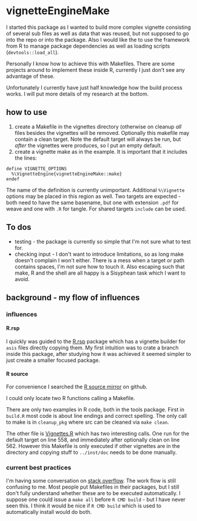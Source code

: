 # vignetteEngineMake

I started this package as I wanted to build more complex
vignette consisting of several sub files as well as data
that was reused, but not supposed to go into the repo or
into the package.  Also I would like the to use the
framework from R to manage package dependencies as well as
loading scripts (`devtools::load_all`).

Personally I know how to achieve this with Makefiles.  There
are some projects around to implement these inside R,
currently I just don't see any advantage of these.

Unfortunately I currently have just  half knowledge  how the
build process works.  I will put more details of my research
at the bottom.

## how to use

1. create a Makefile in the vignettes directory (otherwise
   on cleanup _all_ files besides the vignettes will be
   removed.  Optionally this makefile may contain a clean
   target.  Note the default target will always be run, but
   _after_ the vignettes were produces,  so I put an empty
   default.
2. create a vignette make as in the example.  It is
   important that it includes the lines:
```
define VIGNETTE_OPTIONS
  %\VignetteEngine{vignetteEngineMake::make}
endef
```

The name of the definition is currently unimportant.  Additional
`%\Vignette` options may be placed in this region as
well.  Two targets are expected - both need to have the
same basename, but one with extension `.pdf` for weave
and one with `.R` for tangle.  For shared targets
`include` can be used.


## To dos

- testing - the package is currently so simple that I'm not
    sure what to test for.
- checking input - I don't want to introduce limitations, so
    as long make doesn't complain I won't either.  There is
    a mess when a target or path contains spaces,  I'm not
    sure how to touch it.  Also escaping such that make, R and
    the shell are all happy is a Sisyphean task which I want
    to avoid.

## background - my flow of influences

### influences

#### R.rsp

I quickly was guided to the [R.rsp] package which has a
vignette builder for `asis` files directly copying them.  My
first intuition was to crate a branch inside this package,
after studying how it was achieved it seemed simpler to
just create a smaller focused package.

#### R source 

For convenience I searched the [R source mirror] on github.

I could only locate two R functions calling a Makefile.

There are only two examples in R code, both in the tools
package.  First in `build.R`  most code is about line
endings and correct spelling.  The only call to make is in
`cleanup_pkg` where src can be cleaned via `make clean`. 

The other file is [Vignettes.R] which has two interesting
calls.  One run for the default target on line 558, and
immediately after optionally clean on line 562.  However
this Makefile is only executed if other vignettes are in the
directory and copying stuff to `../inst/doc` needs to be
done manually.

### current best practices

I'm having some conversation on [stack overflow][sodiss].
The work flow is still confusing to me.  Most people put
Makefiles in their packages, but I still don't fully
understand whether these are to be executed automatically.
I suppose one could issue a `make all` before `R CMD build` - but I have never seen this.  I think it would be nice if `R CMD build` which is used to automatically install would do both.

[R.rsp]:https://cran.r-project.org/web/packages/R.rsp/index.html
[sodiss]: https://stackoverflow.com/questions/46741739/how-to-use-makefiles-with-r-cmd-build
[Vignettes.R]: https://github.com/wch/r-source/blob/trunk/src/library/tools/R/Vignettes.R
[R source mirror]: https://github.com/wch/r-source
